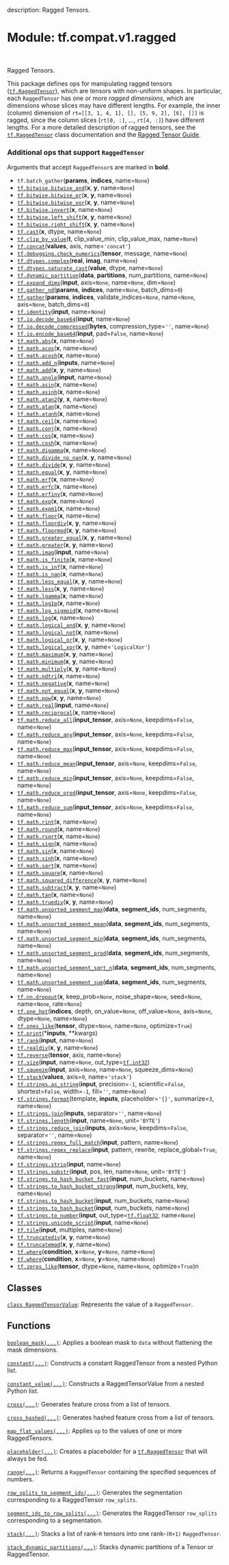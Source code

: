 description: Ragged Tensors.

<div itemscope itemtype="http://developers.google.com/ReferenceObject">
<meta itemprop="name" content="tf.compat.v1.ragged" />
<meta itemprop="path" content="Stable" />
</div>

# Module: tf.compat.v1.ragged

<!-- Insert buttons and diff -->

<table class="tfo-notebook-buttons tfo-api nocontent" align="left">

</table>



Ragged Tensors.


This package defines ops for manipulating ragged tensors (<a href="../../../tf/RaggedTensor.md"><code>tf.RaggedTensor</code></a>),
which are tensors with non-uniform shapes.  In particular, each `RaggedTensor`
has one or more *ragged dimensions*, which are dimensions whose slices may have
different lengths.  For example, the inner (column) dimension of
`rt=[[3, 1, 4, 1], [], [5, 9, 2], [6], []]` is ragged, since the column slices
(`rt[0, :]`, ..., `rt[4, :]`) have different lengths.  For a more detailed
description of ragged tensors, see the <a href="../../../tf/RaggedTensor.md"><code>tf.RaggedTensor</code></a> class documentation
and the [Ragged Tensor Guide](/guide/ragged_tensors).


### Additional ops that support `RaggedTensor`

Arguments that accept `RaggedTensor`s are marked in **bold**.

* `tf.batch_gather`(**params**, **indices**, name=`None`)
* <a href="../../../tf/bitwise/bitwise_and.md"><code>tf.bitwise.bitwise_and</code></a>(**x**, **y**, name=`None`)
* <a href="../../../tf/bitwise/bitwise_or.md"><code>tf.bitwise.bitwise_or</code></a>(**x**, **y**, name=`None`)
* <a href="../../../tf/bitwise/bitwise_xor.md"><code>tf.bitwise.bitwise_xor</code></a>(**x**, **y**, name=`None`)
* <a href="../../../tf/bitwise/invert.md"><code>tf.bitwise.invert</code></a>(**x**, name=`None`)
* <a href="../../../tf/bitwise/left_shift.md"><code>tf.bitwise.left_shift</code></a>(**x**, **y**, name=`None`)
* <a href="../../../tf/bitwise/right_shift.md"><code>tf.bitwise.right_shift</code></a>(**x**, **y**, name=`None`)
* <a href="../../../tf/cast.md"><code>tf.cast</code></a>(**x**, dtype, name=`None`)
* <a href="../../../tf/clip_by_value.md"><code>tf.clip_by_value</code></a>(**t**, clip_value_min, clip_value_max, name=`None`)
* <a href="../../../tf/concat.md"><code>tf.concat</code></a>(**values**, axis, name=`'concat'`)
* <a href="../../../tf/debugging/check_numerics.md"><code>tf.debugging.check_numerics</code></a>(**tensor**, message, name=`None`)
* <a href="../../../tf/dtypes/complex.md"><code>tf.dtypes.complex</code></a>(**real**, **imag**, name=`None`)
* <a href="../../../tf/dtypes/saturate_cast.md"><code>tf.dtypes.saturate_cast</code></a>(**value**, dtype, name=`None`)
* <a href="../../../tf/dynamic_partition.md"><code>tf.dynamic_partition</code></a>(**data**, **partitions**, num_partitions, name=`None`)
* <a href="../../../tf/expand_dims.md"><code>tf.expand_dims</code></a>(**input**, axis=`None`, name=`None`, dim=`None`)
* <a href="../../../tf/gather_nd.md"><code>tf.gather_nd</code></a>(**params**, **indices**, name=`None`, batch_dims=`0`)
* <a href="../../../tf/gather.md"><code>tf.gather</code></a>(**params**, **indices**, validate_indices=`None`, name=`None`, axis=`None`, batch_dims=`0`)
* <a href="../../../tf/identity.md"><code>tf.identity</code></a>(**input**, name=`None`)
* <a href="../../../tf/io/decode_base64.md"><code>tf.io.decode_base64</code></a>(**input**, name=`None`)
* <a href="../../../tf/io/decode_compressed.md"><code>tf.io.decode_compressed</code></a>(**bytes**, compression_type=`''`, name=`None`)
* <a href="../../../tf/io/encode_base64.md"><code>tf.io.encode_base64</code></a>(**input**, pad=`False`, name=`None`)
* <a href="../../../tf/math/abs.md"><code>tf.math.abs</code></a>(**x**, name=`None`)
* <a href="../../../tf/math/acos.md"><code>tf.math.acos</code></a>(**x**, name=`None`)
* <a href="../../../tf/math/acosh.md"><code>tf.math.acosh</code></a>(**x**, name=`None`)
* <a href="../../../tf/math/add_n.md"><code>tf.math.add_n</code></a>(**inputs**, name=`None`)
* <a href="../../../tf/math/add.md"><code>tf.math.add</code></a>(**x**, **y**, name=`None`)
* <a href="../../../tf/math/angle.md"><code>tf.math.angle</code></a>(**input**, name=`None`)
* <a href="../../../tf/math/asin.md"><code>tf.math.asin</code></a>(**x**, name=`None`)
* <a href="../../../tf/math/asinh.md"><code>tf.math.asinh</code></a>(**x**, name=`None`)
* <a href="../../../tf/math/atan2.md"><code>tf.math.atan2</code></a>(**y**, **x**, name=`None`)
* <a href="../../../tf/math/atan.md"><code>tf.math.atan</code></a>(**x**, name=`None`)
* <a href="../../../tf/math/atanh.md"><code>tf.math.atanh</code></a>(**x**, name=`None`)
* <a href="../../../tf/math/ceil.md"><code>tf.math.ceil</code></a>(**x**, name=`None`)
* <a href="../../../tf/math/conj.md"><code>tf.math.conj</code></a>(**x**, name=`None`)
* <a href="../../../tf/math/cos.md"><code>tf.math.cos</code></a>(**x**, name=`None`)
* <a href="../../../tf/math/cosh.md"><code>tf.math.cosh</code></a>(**x**, name=`None`)
* <a href="../../../tf/math/digamma.md"><code>tf.math.digamma</code></a>(**x**, name=`None`)
* <a href="../../../tf/math/divide_no_nan.md"><code>tf.math.divide_no_nan</code></a>(**x**, **y**, name=`None`)
* <a href="../../../tf/math/divide.md"><code>tf.math.divide</code></a>(**x**, **y**, name=`None`)
* <a href="../../../tf/math/equal.md"><code>tf.math.equal</code></a>(**x**, **y**, name=`None`)
* <a href="../../../tf/math/erf.md"><code>tf.math.erf</code></a>(**x**, name=`None`)
* <a href="../../../tf/math/erfc.md"><code>tf.math.erfc</code></a>(**x**, name=`None`)
* <a href="../../../tf/math/erfinv.md"><code>tf.math.erfinv</code></a>(**x**, name=`None`)
* <a href="../../../tf/math/exp.md"><code>tf.math.exp</code></a>(**x**, name=`None`)
* <a href="../../../tf/math/expm1.md"><code>tf.math.expm1</code></a>(**x**, name=`None`)
* <a href="../../../tf/math/floor.md"><code>tf.math.floor</code></a>(**x**, name=`None`)
* <a href="../../../tf/math/floordiv.md"><code>tf.math.floordiv</code></a>(**x**, **y**, name=`None`)
* <a href="../../../tf/math/floormod.md"><code>tf.math.floormod</code></a>(**x**, **y**, name=`None`)
* <a href="../../../tf/math/greater_equal.md"><code>tf.math.greater_equal</code></a>(**x**, **y**, name=`None`)
* <a href="../../../tf/math/greater.md"><code>tf.math.greater</code></a>(**x**, **y**, name=`None`)
* <a href="../../../tf/math/imag.md"><code>tf.math.imag</code></a>(**input**, name=`None`)
* <a href="../../../tf/math/is_finite.md"><code>tf.math.is_finite</code></a>(**x**, name=`None`)
* <a href="../../../tf/math/is_inf.md"><code>tf.math.is_inf</code></a>(**x**, name=`None`)
* <a href="../../../tf/math/is_nan.md"><code>tf.math.is_nan</code></a>(**x**, name=`None`)
* <a href="../../../tf/math/less_equal.md"><code>tf.math.less_equal</code></a>(**x**, **y**, name=`None`)
* <a href="../../../tf/math/less.md"><code>tf.math.less</code></a>(**x**, **y**, name=`None`)
* <a href="../../../tf/math/lgamma.md"><code>tf.math.lgamma</code></a>(**x**, name=`None`)
* <a href="../../../tf/math/log1p.md"><code>tf.math.log1p</code></a>(**x**, name=`None`)
* <a href="../../../tf/math/log_sigmoid.md"><code>tf.math.log_sigmoid</code></a>(**x**, name=`None`)
* <a href="../../../tf/math/log.md"><code>tf.math.log</code></a>(**x**, name=`None`)
* <a href="../../../tf/math/logical_and.md"><code>tf.math.logical_and</code></a>(**x**, **y**, name=`None`)
* <a href="../../../tf/math/logical_not.md"><code>tf.math.logical_not</code></a>(**x**, name=`None`)
* <a href="../../../tf/math/logical_or.md"><code>tf.math.logical_or</code></a>(**x**, **y**, name=`None`)
* <a href="../../../tf/math/logical_xor.md"><code>tf.math.logical_xor</code></a>(**x**, **y**, name=`'LogicalXor'`)
* <a href="../../../tf/math/maximum.md"><code>tf.math.maximum</code></a>(**x**, **y**, name=`None`)
* <a href="../../../tf/math/minimum.md"><code>tf.math.minimum</code></a>(**x**, **y**, name=`None`)
* <a href="../../../tf/math/multiply.md"><code>tf.math.multiply</code></a>(**x**, **y**, name=`None`)
* <a href="../../../tf/math/ndtri.md"><code>tf.math.ndtri</code></a>(**x**, name=`None`)
* <a href="../../../tf/math/negative.md"><code>tf.math.negative</code></a>(**x**, name=`None`)
* <a href="../../../tf/math/not_equal.md"><code>tf.math.not_equal</code></a>(**x**, **y**, name=`None`)
* <a href="../../../tf/math/pow.md"><code>tf.math.pow</code></a>(**x**, **y**, name=`None`)
* <a href="../../../tf/math/real.md"><code>tf.math.real</code></a>(**input**, name=`None`)
* <a href="../../../tf/math/reciprocal.md"><code>tf.math.reciprocal</code></a>(**x**, name=`None`)
* <a href="../../../tf/math/reduce_all.md"><code>tf.math.reduce_all</code></a>(**input_tensor**, axis=`None`, keepdims=`False`, name=`None`)
* <a href="../../../tf/math/reduce_any.md"><code>tf.math.reduce_any</code></a>(**input_tensor**, axis=`None`, keepdims=`False`, name=`None`)
* <a href="../../../tf/math/reduce_max.md"><code>tf.math.reduce_max</code></a>(**input_tensor**, axis=`None`, keepdims=`False`, name=`None`)
* <a href="../../../tf/math/reduce_mean.md"><code>tf.math.reduce_mean</code></a>(**input_tensor**, axis=`None`, keepdims=`False`, name=`None`)
* <a href="../../../tf/math/reduce_min.md"><code>tf.math.reduce_min</code></a>(**input_tensor**, axis=`None`, keepdims=`False`, name=`None`)
* <a href="../../../tf/math/reduce_prod.md"><code>tf.math.reduce_prod</code></a>(**input_tensor**, axis=`None`, keepdims=`False`, name=`None`)
* <a href="../../../tf/math/reduce_sum.md"><code>tf.math.reduce_sum</code></a>(**input_tensor**, axis=`None`, keepdims=`False`, name=`None`)
* <a href="../../../tf/math/rint.md"><code>tf.math.rint</code></a>(**x**, name=`None`)
* <a href="../../../tf/math/round.md"><code>tf.math.round</code></a>(**x**, name=`None`)
* <a href="../../../tf/math/rsqrt.md"><code>tf.math.rsqrt</code></a>(**x**, name=`None`)
* <a href="../../../tf/math/sign.md"><code>tf.math.sign</code></a>(**x**, name=`None`)
* <a href="../../../tf/math/sin.md"><code>tf.math.sin</code></a>(**x**, name=`None`)
* <a href="../../../tf/math/sinh.md"><code>tf.math.sinh</code></a>(**x**, name=`None`)
* <a href="../../../tf/math/sqrt.md"><code>tf.math.sqrt</code></a>(**x**, name=`None`)
* <a href="../../../tf/math/square.md"><code>tf.math.square</code></a>(**x**, name=`None`)
* <a href="../../../tf/math/squared_difference.md"><code>tf.math.squared_difference</code></a>(**x**, **y**, name=`None`)
* <a href="../../../tf/math/subtract.md"><code>tf.math.subtract</code></a>(**x**, **y**, name=`None`)
* <a href="../../../tf/math/tan.md"><code>tf.math.tan</code></a>(**x**, name=`None`)
* <a href="../../../tf/math/truediv.md"><code>tf.math.truediv</code></a>(**x**, **y**, name=`None`)
* <a href="../../../tf/math/unsorted_segment_max.md"><code>tf.math.unsorted_segment_max</code></a>(**data**, **segment_ids**, num_segments, name=`None`)
* <a href="../../../tf/math/unsorted_segment_mean.md"><code>tf.math.unsorted_segment_mean</code></a>(**data**, **segment_ids**, num_segments, name=`None`)
* <a href="../../../tf/math/unsorted_segment_min.md"><code>tf.math.unsorted_segment_min</code></a>(**data**, **segment_ids**, num_segments, name=`None`)
* <a href="../../../tf/math/unsorted_segment_prod.md"><code>tf.math.unsorted_segment_prod</code></a>(**data**, **segment_ids**, num_segments, name=`None`)
* <a href="../../../tf/math/unsorted_segment_sqrt_n.md"><code>tf.math.unsorted_segment_sqrt_n</code></a>(**data**, **segment_ids**, num_segments, name=`None`)
* <a href="../../../tf/math/unsorted_segment_sum.md"><code>tf.math.unsorted_segment_sum</code></a>(**data**, **segment_ids**, num_segments, name=`None`)
* <a href="../../../tf/nn/dropout.md"><code>tf.nn.dropout</code></a>(**x**, keep_prob=`None`, noise_shape=`None`, seed=`None`, name=`None`, rate=`None`)
* <a href="../../../tf/one_hot.md"><code>tf.one_hot</code></a>(**indices**, depth, on_value=`None`, off_value=`None`, axis=`None`, dtype=`None`, name=`None`)
* <a href="../../../tf/ones_like.md"><code>tf.ones_like</code></a>(**tensor**, dtype=`None`, name=`None`, optimize=`True`)
* <a href="../../../tf/print.md"><code>tf.print</code></a>(***inputs**, **kwargs)
* <a href="../../../tf/rank.md"><code>tf.rank</code></a>(**input**, name=`None`)
* <a href="../../../tf/realdiv.md"><code>tf.realdiv</code></a>(**x**, **y**, name=`None`)
* <a href="../../../tf/reverse.md"><code>tf.reverse</code></a>(**tensor**, axis, name=`None`)
* <a href="../../../tf/size.md"><code>tf.size</code></a>(**input**, name=`None`, out_type=<a href="../../../tf.md#int32"><code>tf.int32</code></a>)
* <a href="../../../tf/squeeze.md"><code>tf.squeeze</code></a>(**input**, axis=`None`, name=`None`, squeeze_dims=`None`)
* <a href="../../../tf/stack.md"><code>tf.stack</code></a>(**values**, axis=`0`, name=`'stack'`)
* <a href="../../../tf/strings/as_string.md"><code>tf.strings.as_string</code></a>(**input**, precision=`-1`, scientific=`False`, shortest=`False`, width=`-1`, fill=`''`, name=`None`)
* <a href="../../../tf/strings/format.md"><code>tf.strings.format</code></a>(template, **inputs**, placeholder=`'{}'`, summarize=`3`, name=`None`)
* <a href="../../../tf/strings/join.md"><code>tf.strings.join</code></a>(**inputs**, separator=`''`, name=`None`)
* <a href="../../../tf/strings/length.md"><code>tf.strings.length</code></a>(**input**, name=`None`, unit=`'BYTE'`)
* <a href="../../../tf/strings/reduce_join.md"><code>tf.strings.reduce_join</code></a>(**inputs**, axis=`None`, keepdims=`False`, separator=`''`, name=`None`)
* <a href="../../../tf/strings/regex_full_match.md"><code>tf.strings.regex_full_match</code></a>(**input**, pattern, name=`None`)
* <a href="../../../tf/strings/regex_replace.md"><code>tf.strings.regex_replace</code></a>(**input**, pattern, rewrite, replace_global=`True`, name=`None`)
* <a href="../../../tf/strings/strip.md"><code>tf.strings.strip</code></a>(**input**, name=`None`)
* <a href="../../../tf/strings/substr.md"><code>tf.strings.substr</code></a>(**input**, pos, len, name=`None`, unit=`'BYTE'`)
* <a href="../../../tf/strings/to_hash_bucket_fast.md"><code>tf.strings.to_hash_bucket_fast</code></a>(**input**, num_buckets, name=`None`)
* <a href="../../../tf/strings/to_hash_bucket_strong.md"><code>tf.strings.to_hash_bucket_strong</code></a>(**input**, num_buckets, key, name=`None`)
* <a href="../../../tf/strings/to_hash_bucket.md"><code>tf.strings.to_hash_bucket</code></a>(**input**, num_buckets, name=`None`)
* <a href="../../../tf/strings/to_hash_bucket.md"><code>tf.strings.to_hash_bucket</code></a>(**input**, num_buckets, name=`None`)
* <a href="../../../tf/strings/to_number.md"><code>tf.strings.to_number</code></a>(**input**, out_type=<a href="../../../tf.md#float32"><code>tf.float32</code></a>, name=`None`)
* <a href="../../../tf/strings/unicode_script.md"><code>tf.strings.unicode_script</code></a>(**input**, name=`None`)
* <a href="../../../tf/tile.md"><code>tf.tile</code></a>(**input**, multiples, name=`None`)
* <a href="../../../tf/truncatediv.md"><code>tf.truncatediv</code></a>(**x**, **y**, name=`None`)
* <a href="../../../tf/truncatemod.md"><code>tf.truncatemod</code></a>(**x**, **y**, name=`None`)
* <a href="../../../tf/where.md"><code>tf.where</code></a>(**condition**, **x**=`None`, **y**=`None`, name=`None`)
* <a href="../../../tf/where.md"><code>tf.where</code></a>(**condition**, **x**=`None`, **y**=`None`, name=`None`)
* <a href="../../../tf/zeros_like.md"><code>tf.zeros_like</code></a>(**tensor**, dtype=`None`, name=`None`, optimize=`True`)n

## Classes

[`class RaggedTensorValue`](../../../tf/compat/v1/ragged/RaggedTensorValue.md): Represents the value of a `RaggedTensor`.

## Functions

[`boolean_mask(...)`](../../../tf/ragged/boolean_mask.md): Applies a boolean mask to `data` without flattening the mask dimensions.

[`constant(...)`](../../../tf/ragged/constant.md): Constructs a constant RaggedTensor from a nested Python list.

[`constant_value(...)`](../../../tf/compat/v1/ragged/constant_value.md): Constructs a RaggedTensorValue from a nested Python list.

[`cross(...)`](../../../tf/ragged/cross.md): Generates feature cross from a list of tensors.

[`cross_hashed(...)`](../../../tf/ragged/cross_hashed.md): Generates hashed feature cross from a list of tensors.

[`map_flat_values(...)`](../../../tf/ragged/map_flat_values.md): Applies `op` to the values of one or more RaggedTensors.

[`placeholder(...)`](../../../tf/compat/v1/ragged/placeholder.md): Creates a placeholder for a <a href="../../../tf/RaggedTensor.md"><code>tf.RaggedTensor</code></a> that will always be fed.

[`range(...)`](../../../tf/ragged/range.md): Returns a `RaggedTensor` containing the specified sequences of numbers.

[`row_splits_to_segment_ids(...)`](../../../tf/ragged/row_splits_to_segment_ids.md): Generates the segmentation corresponding to a RaggedTensor `row_splits`.

[`segment_ids_to_row_splits(...)`](../../../tf/ragged/segment_ids_to_row_splits.md): Generates the RaggedTensor `row_splits` corresponding to a segmentation.

[`stack(...)`](../../../tf/ragged/stack.md): Stacks a list of rank-`R` tensors into one rank-`(R+1)` `RaggedTensor`.

[`stack_dynamic_partitions(...)`](../../../tf/ragged/stack_dynamic_partitions.md): Stacks dynamic partitions of a Tensor or RaggedTensor.

